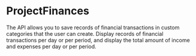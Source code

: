 # ProjectFinances

The API allows you to save records of financial transactions in custom categories that the user can create. Display records of financial transactions per day or per period, and display the total amount of income and expenses per day or per period.
